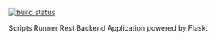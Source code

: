 [![build status](http://gitlab.telecom.tcnz.net/iaas/iaas-nae-core-api/badges/master/build.svg)](http://gitlab.telecom.tcnz.net/iaas/iaas-nae-core-api/commits/master)

Scripts Runner Rest Backend Application powered by Flask.
